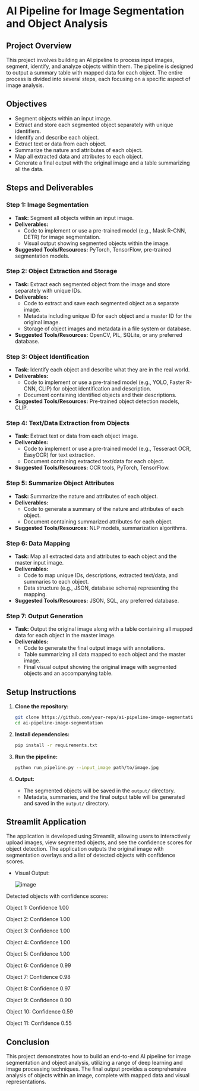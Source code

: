 # AI Pipeline for Image Segmentation and Object Analysis

## Project Overview

This project involves building an AI pipeline to process input images, segment, identify, and analyze objects within them. The pipeline is designed to output a summary table with mapped data for each object. The entire process is divided into several steps, each focusing on a specific aspect of image analysis.

## Objectives

- Segment objects within an input image.
- Extract and store each segmented object separately with unique identifiers.
- Identify and describe each object.
- Extract text or data from each object.
- Summarize the nature and attributes of each object.
- Map all extracted data and attributes to each object.
- Generate a final output with the original image and a table summarizing all the data.

## Steps and Deliverables

### Step 1: Image Segmentation
- **Task:** Segment all objects within an input image.
- **Deliverables:**
  - Code to implement or use a pre-trained model (e.g., Mask R-CNN, DETR) for image segmentation.
  - Visual output showing segmented objects within the image.
- **Suggested Tools/Resources:** PyTorch, TensorFlow, pre-trained segmentation models.

### Step 2: Object Extraction and Storage
- **Task:** Extract each segmented object from the image and store separately with unique IDs.
- **Deliverables:**
  - Code to extract and save each segmented object as a separate image.
  - Metadata including unique ID for each object and a master ID for the original image.
  - Storage of object images and metadata in a file system or database.
- **Suggested Tools/Resources:** OpenCV, PIL, SQLite, or any preferred database.

### Step 3: Object Identification
- **Task:** Identify each object and describe what they are in the real world.
- **Deliverables:**
  - Code to implement or use a pre-trained model (e.g., YOLO, Faster R-CNN, CLIP) for object identification and description.
  - Document containing identified objects and their descriptions.
- **Suggested Tools/Resources:** Pre-trained object detection models, CLIP.

### Step 4: Text/Data Extraction from Objects
- **Task:** Extract text or data from each object image.
- **Deliverables:**
  - Code to implement or use a pre-trained model (e.g., Tesseract OCR, EasyOCR) for text extraction.
  - Document containing extracted text/data for each object.
- **Suggested Tools/Resources:** OCR tools, PyTorch, TensorFlow.

### Step 5: Summarize Object Attributes
- **Task:** Summarize the nature and attributes of each object.
- **Deliverables:**
  - Code to generate a summary of the nature and attributes of each object.
  - Document containing summarized attributes for each object.
- **Suggested Tools/Resources:** NLP models, summarization algorithms.

### Step 6: Data Mapping
- **Task:** Map all extracted data and attributes to each object and the master input image.
- **Deliverables:**
  - Code to map unique IDs, descriptions, extracted text/data, and summaries to each object.
  - Data structure (e.g., JSON, database schema) representing the mapping.
- **Suggested Tools/Resources:** JSON, SQL, any preferred database.

### Step 7: Output Generation
- **Task:** Output the original image along with a table containing all mapped data for each object in the master image.
- **Deliverables:**
  - Code to generate the final output image with annotations.
  - Table summarizing all data mapped to each object and the master image.
  - Final visual output showing the original image with segmented objects and an accompanying table.

## Setup Instructions

1. **Clone the repository:**
   ```bash
   git clone https://github.com/your-repo/ai-pipeline-image-segmentation.git
   cd ai-pipeline-image-segmentation
   ```

2. **Install dependencies:**
   ```bash
   pip install -r requirements.txt
   ```

3. **Run the pipeline:**
   ```bash
   python run_pipeline.py --input_image path/to/image.jpg
   ```

4. **Output:**
   - The segmented objects will be saved in the `output/` directory.
   - Metadata, summaries, and the final output table will be generated and saved in the `output/` directory.
  
## Streamlit Application
The application is developed using Streamlit, allowing users to interactively upload images, view segmented objects, and see the confidence scores for object detection. The application outputs the original image with segmentation overlays and a list of detected objects with confidence scores.


- Visual Output:
  
  ![image](https://github.com/user-attachments/assets/7032789f-6083-481b-81a9-06631bfc6d6c)

  

Detected objects with confidence scores:

Object 1: Confidence 1.00

Object 2: Confidence 1.00

Object 3: Confidence 1.00

Object 4: Confidence 1.00

Object 5: Confidence 1.00

Object 6: Confidence 0.99

Object 7: Confidence 0.98

Object 8: Confidence 0.97

Object 9: Confidence 0.90

Object 10: Confidence 0.59

Object 11: Confidence 0.55



## Conclusion

This project demonstrates how to build an end-to-end AI pipeline for image segmentation and object analysis, utilizing a range of deep learning and image processing techniques. The final output provides a comprehensive analysis of objects within an image, complete with mapped data and visual representations.
